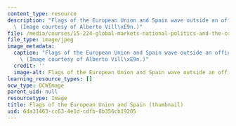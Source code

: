 ```yaml
---
content_type: resource
description: "Flags of the European Union and Spain wave outside an office building.\
  \ (Image courtesy of Alberto Vill\xE9n.)"
file: /media/courses/15-224-global-markets-national-politics-and-the-competitive-advantage-of-firms-spring-2003/6da31463cc634e1dcdfb8b356cb19205_15-224s03-th.jpg
file_type: image/jpeg
image_metadata:
  caption: "Flags of the European Union and Spain wave outside an office building.\
    \ (Image courtesy of Alberto Vill\xE9n.)"
  credit: ''
  image-alt: Flags of the European Union and Spain wave outside an office building.
learning_resource_types: []
ocw_type: OCWImage
parent_uid: null
resourcetype: Image
title: Flags of the European Union and Spain (thumbnail)
uid: 6da31463-cc63-4e1d-cdfb-8b356cb19205
---
```

